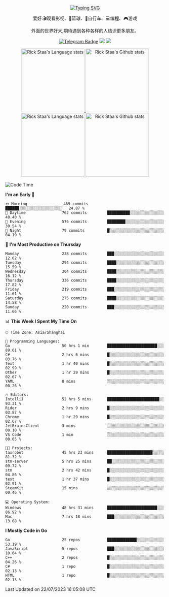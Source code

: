 <div align="center"> 

[![Typing SVG](https://readme-typing-svg.herokuapp.com?size=25&duration=2500&color=eeeeee&vCenter=true&width=200&height=40&lines=Hi+there+%F0%9F%91%8B%F0%9F%8F%BB;I'm+DanBai)](https://git.io/typing-svg)

爱好:🎬观看影视、🏀篮球、🚴自行车、💻编程、🎮游戏

外面的世界好大,期待遇到各种各样的人结识更多朋友。

[![Telegram Badge](https://img.shields.io/badge/-Telegram-blue?style=flat&logo=Telegram&logoColor=white)](https://t.me/danbai9420) 
[![](https://img.shields.io/badge/-Blog-brightgreen?style=flat&logo=Blogger&logoColor=white)](https://p00q.cn)
[![](https://img.shields.io/badge/-Email-red?style=flat&logo=Mail.Ru&logoColor=white)](mailto:danbai@88.com)
</div>

<!-- Light Mode -->
<div align="center"> 
<a href="https://github.com/anuraghazra/github-readme-stats#gh-light-mode-only">
<img height=200 src="https://github-readme-stats.vercel.app/api/top-langs/?username=danbai225&layout=compact&langs_count=10&hide_border=1&role=OWNER,COLLABORATOR#gh-light-mode-only" alt="Rick Staa's Language stats" />
</a>
<a href="https://github.com/anuraghazra/github-readme-stats#gh-light-mode-only">
<img height=200 src="https://github-readme-stats.vercel.app/api?username=danbai225&show_icons=true&count_private=true&line_height=28&hide_border=1&include_all_commits=true&card_width=450&role=OWNER,COLLABORATOR&exclude_repo=github-readme-stats#gh-light-mode-only" alt="Rick Staa's Github stats" />
</a>
</div>

<!-- Dark Mode -->
<div align="center"> 
<a href="https://github.com/anuraghazra/github-readme-stats#gh-dark-mode-only">
<img height=200 src="https://github-readme-stats.vercel.app/api/top-langs/?username=danbai225&layout=compact&langs_count=10&hide_border=1&role=OWNER,COLLABORATOR&theme=github_dark#gh-dark-mode-only" alt="Rick Staa's Language stats" />
</a>
<a href="https://github.com/anuraghazra/github-readme-stats#gh-dark-mode-only">
<img height=200 src="https://github-readme-stats.vercel.app/api?username=danbai225&show_icons=true&count_private=true&line_height=28&hide_border=1&include_all_commits=true&card_width=450&role=OWNER,COLLABORATOR&exclude_repo=github-readme-stats&theme=github_dark#gh-dark-mode-only" alt="Rick Staa's Github stats" />
</a>
</div>

<!--START_SECTION:waka-->
![Code Time](http://img.shields.io/badge/Code%20Time-673%20hrs%2013%20mins-blue)

**I'm an Early 🐤** 

```text
🌞 Morning                469 commits         ██████░░░░░░░░░░░░░░░░░░░   24.87 % 
🌆 Daytime                762 commits         ██████████░░░░░░░░░░░░░░░   40.40 % 
🌃 Evening                576 commits         ████████░░░░░░░░░░░░░░░░░   30.54 % 
🌙 Night                  79 commits          █░░░░░░░░░░░░░░░░░░░░░░░░   04.19 % 
```
📅 **I'm Most Productive on Thursday** 

```text
Monday                   238 commits         ███░░░░░░░░░░░░░░░░░░░░░░   12.62 % 
Tuesday                  294 commits         ████░░░░░░░░░░░░░░░░░░░░░   15.59 % 
Wednesday                304 commits         ████░░░░░░░░░░░░░░░░░░░░░   16.12 % 
Thursday                 336 commits         ████░░░░░░░░░░░░░░░░░░░░░   17.82 % 
Friday                   219 commits         ███░░░░░░░░░░░░░░░░░░░░░░   11.61 % 
Saturday                 275 commits         ████░░░░░░░░░░░░░░░░░░░░░   14.58 % 
Sunday                   220 commits         ███░░░░░░░░░░░░░░░░░░░░░░   11.66 % 
```


📊 **This Week I Spent My Time On** 

```text
🕑︎ Time Zone: Asia/Shanghai

💬 Programming Languages: 
Go                       50 hrs 1 min        ██████████████████████░░░   89.61 % 
C#                       2 hrs 6 mins        █░░░░░░░░░░░░░░░░░░░░░░░░   03.76 % 
Text                     1 hr 40 mins        █░░░░░░░░░░░░░░░░░░░░░░░░   02.99 % 
Other                    1 hr 29 mins        █░░░░░░░░░░░░░░░░░░░░░░░░   02.67 % 
YAML                     8 mins              ░░░░░░░░░░░░░░░░░░░░░░░░░   00.26 % 

🔥 Editors: 
IntelliJ                 52 hrs 5 mins       ███████████████████████░░   93.31 % 
Rider                    2 hrs 9 mins        █░░░░░░░░░░░░░░░░░░░░░░░░   03.87 % 
Chrome                   1 hr 29 mins        █░░░░░░░░░░░░░░░░░░░░░░░░   02.67 % 
JetBrainsClient          3 mins              ░░░░░░░░░░░░░░░░░░░░░░░░░   00.10 % 
VS Code                  1 min               ░░░░░░░░░░░░░░░░░░░░░░░░░   00.05 % 

🐱‍💻 Projects: 
taxrobot                 45 hrs 23 mins      ████████████████████░░░░░   81.32 % 
stm-server               5 hrs 25 mins       ██░░░░░░░░░░░░░░░░░░░░░░░   09.72 % 
stm                      2 hrs 42 mins       █░░░░░░░░░░░░░░░░░░░░░░░░   04.86 % 
test                     1 hr 37 mins        █░░░░░░░░░░░░░░░░░░░░░░░░   02.91 % 
SteamKit                 15 mins             ░░░░░░░░░░░░░░░░░░░░░░░░░   00.46 % 

💻 Operating System: 
Windows                  48 hrs 31 mins      ██████████████████████░░░   86.92 % 
Mac                      7 hrs 18 mins       ███░░░░░░░░░░░░░░░░░░░░░░   13.08 % 
```

**I Mostly Code in Go** 

```text
Go                       25 repos            █████████████░░░░░░░░░░░░   53.19 % 
JavaScript               5 repos             ███░░░░░░░░░░░░░░░░░░░░░░   10.64 % 
C++                      2 repos             █░░░░░░░░░░░░░░░░░░░░░░░░   04.26 % 
C#                       1 repo              █░░░░░░░░░░░░░░░░░░░░░░░░   02.13 % 
HTML                     1 repo              █░░░░░░░░░░░░░░░░░░░░░░░░   02.13 % 
```




 Last Updated on 22/07/2023 16:05:08 UTC
<!--END_SECTION:waka-->
